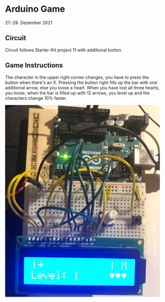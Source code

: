 # Arduino Game

27.-28. Dezember 2021

## Circuit

Circuit follows Starter-Kit project 11 with additional button.

## Game Instructions

The character in the upper right corner changes, you have to press the button when there's an X. Pressing the button right fills up the bar with one additional arrow, else you loose a heart. When you have lost all three hearts, you loose, when the bar is filled up with 12 arrows, you level up and the characters change 10% faster.

![example arduino](./media/IMG_6539.jpeg)
